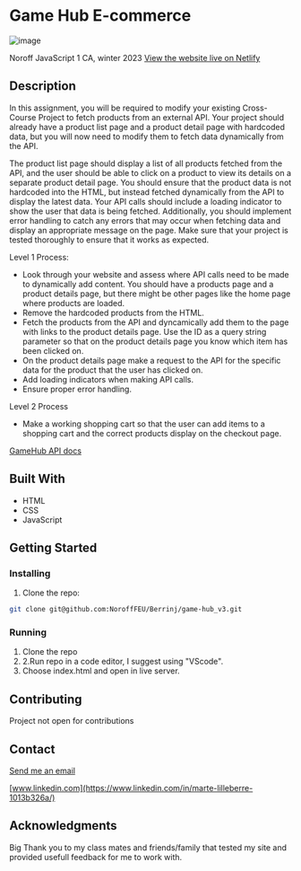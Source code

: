 # Game Hub E-commerce

![image](https://onedrive.live.com/embed?resid=6948AB603E194695%2184688&authkey=%21AP-aYdSmapfAXQ0&height=660)

Noroff JavaScript 1 CA, winter 2023
[View the website live on Netlify](https://gamehub-marte-v3.netlify.app/)

## Description

In this assignment, you will be required to modify your existing Cross-Course Project to fetch products from an external API. Your project should already have a product list page and a product detail page with hardcoded data, but you will now need to modify them to fetch data dynamically from the API.

The product list page should display a list of all products fetched from the API, and the user should be able to click on a product to view its details on a separate product detail page. You should ensure that the product data is not hardcoded into the HTML, but instead fetched dynamically from the API to display the latest data. Your API calls should include a loading indicator to show the user that data is being fetched. Additionally, you should implement error handling to catch any errors that may occur when fetching data and display an appropriate message on the page. Make sure that your project is tested thoroughly to ensure that it works as expected.


Level 1 Process:
- Look through your website and assess where API calls need to be made to dynamically add content. You should have a products page and a product details page, but there might be other pages like the home page where products are loaded.
- Remove the hardcoded products from the HTML.
- Fetch the products from the API and dyncamically add them to the page with links to the product details page. Use the ID as a query string parameter so that on the product details page you know which item has been clicked on.
- On the product details page make a request to the API for the specific data for the product that the user has clicked on.
- Add loading indicators when making API calls.
- Ensure proper error handling.

Level 2 Process
- Make a working shopping cart so that the user can add items to a shopping cart and the correct products display on the checkout page.

[GameHub API docs](https://docs.noroff.dev/docs/v2/e-commerce/gamehub)

## Built With

- HTML
- CSS
- JavaScript

## Getting Started

### Installing

1. Clone the repo:

```bash
git clone git@github.com:NoroffFEU/Berrinj/game-hub_v3.git
```

### Running

1. Clone the repo
2. 2.Run repo in a code editor, I suggest using "VScode".
3. Choose index.html and open in live server.

## Contributing

Project not open for contributions

## Contact

[Send me an email](mailto:berremarte@gmail.com)

[www.linkedin.com](https://www.linkedin.com/in/marte-lilleberre-1013b326a/)

## Acknowledgments

Big Thank you to my class mates and friends/family that tested my site and provided usefull feedback for me to work with.
